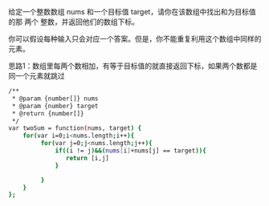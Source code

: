 给定一个整数数组 nums 和一个目标值 target，请你在该数组中找出和为目标值的那 两个 整数，并返回他们的数组下标。

你可以假设每种输入只会对应一个答案。但是，你不能重复利用这个数组中同样的元素。

思路1：数组里每两个数相加，有等于目标值的就直接返回下标，如果两个数都是同一个元素就跳过

``` bash
/**
 * @param {number[]} nums
 * @param {number} target
 * @return {number[]}
 */
var twoSum = function(nums, target) {
    for(var i=0;i<nums.length;i++){
         for(var j=0;j<nums.length;j++){
             if((i != j)&&(nums[i]+nums[j] == target)){
                return [i,j]                
             }

         }
    }
};
```
